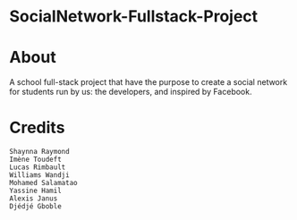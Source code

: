 # SocialNetwork-Fullstack-Project

# About
A school full-stack project that have the purpose to create a social network for students run by us: the developers, and inspired by Facebook.

# Credits
    Shaynna Raymond
    Imène Toudeft
    Lucas Rimbault
    Williams Wandji
    Mohamed Salamatao
    Yassine Hamil
    Alexis Janus
    Djédjé Gboble

